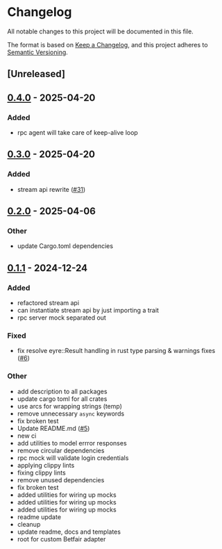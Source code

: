 # Changelog

All notable changes to this project will be documented in this file.

The format is based on [Keep a Changelog](https://keepachangelog.com/en/1.0.0/),
and this project adheres to [Semantic Versioning](https://semver.org/spec/v2.0.0.html).

## [Unreleased]

## [0.4.0](https://github.com/roberts-pumpurs/betfair-adapter-rs/compare/betfair-rpc-server-mock-v0.3.0...betfair-rpc-server-mock-v0.4.0) - 2025-04-20

### Added

- rpc agent will take care of keep-alive loop

## [0.3.0](https://github.com/roberts-pumpurs/betfair-adapter-rs/compare/betfair-rpc-server-mock-v0.2.1...betfair-rpc-server-mock-v0.3.0) - 2025-04-20

### Added

- stream api rewrite ([#31](https://github.com/roberts-pumpurs/betfair-adapter-rs/pull/31))

## [0.2.0](https://github.com/roberts-pumpurs/betfair-adapter-rs/compare/betfair-rpc-server-mock-v0.1.2...betfair-rpc-server-mock-v0.2.0) - 2025-04-06

### Other

- update Cargo.toml dependencies

## [0.1.1](https://github.com/roberts-pumpurs/betfair-adapter-rs/compare/betfair-rpc-server-mock-v0.1.0...betfair-rpc-server-mock-v0.1.1) - 2024-12-24

### Added

- refactored stream api
- can instantiate stream api by just importing a trait
- rpc server mock separated out

### Fixed

- fix resolve eyre::Result handling in rust type parsing & warnings fixes ([#6](https://github.com/roberts-pumpurs/betfair-adapter-rs/pull/6))

### Other

- add description to all packages
- update cargo toml for all crates
- use arcs for wrapping strings (temp)
- remove unnecessary `async` keywords
- fix broken test
- Update README.md ([#5](https://github.com/roberts-pumpurs/betfair-adapter-rs/pull/5))
- new ci
- add utilities to model errror responses
- remove circular dependencies
- rpc mock will validate login credentials
- applying clippy lints
- fixing clippy lints
- remove unused dependencies
- fix broken test
- added utilities for wiring up mocks
- added utilities for wiring up mocks
- added utilities for wiring up mocks
- readme update
- cleanup
- update readme, docs and templates
- root for custom Betfair adapter
